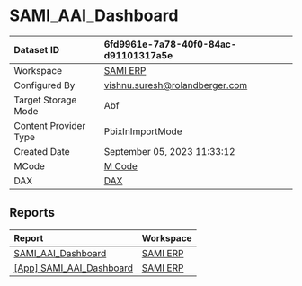 



# SAMI_AAI_Dashboard

|Dataset ID|6fd9961e-7a78-40f0-84ac-d91101317a5e|
| :--- | :--- |
|Workspace|[SAMI ERP](../Workspaces/SAMI-ERP.md)|
|Configured By|vishnu.suresh@rolandberger.com|
|Target Storage Mode|Abf|
|Content Provider Type|PbixInImportMode|
|Created Date|September 05, 2023 11:33:12|
|MCode|[M Code](./SAMI_AAI_Dashboard/mcode.md)|
|DAX|[DAX](./SAMI_AAI_Dashboard/dax.md)|

## Reports

|Report|Workspace|
| :--- | :--- |
|[SAMI_AAI_Dashboard](../Reports/SAMI_AAI_Dashboard.md)|[SAMI ERP](../Workspaces/SAMI-ERP.md)|
|[[App] SAMI_AAI_Dashboard](../Reports/[App]-SAMI_AAI_Dashboard.md)|[SAMI ERP](../Workspaces/SAMI-ERP.md)|
